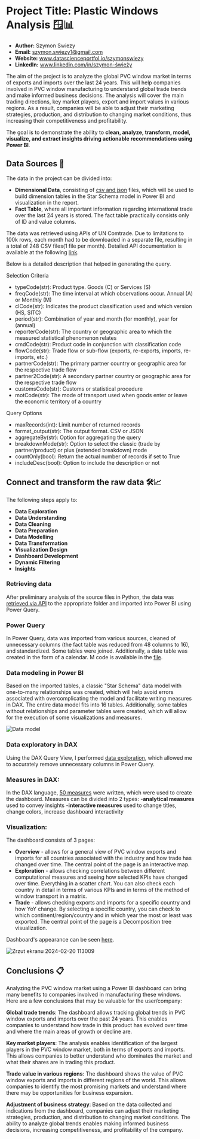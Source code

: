 



# Project Title: Plastic Windows Analysis 🪟📊

- **Author:** Szymon Swiezy
- **Email:** szymon.swiezy1@gmail.com
- **Website:** www.datascienceportfol.io/szymonswiezy
- **LinkedIn:** www.linkedin.com/in/szymon-świeży

The aim of the project is to analyze the global PVC window market in terms of exports and imports over the last 24 years. This will help companies involved in PVC window manufacturing to understand global trade trends and make informed business decisions. The analysis will cover the main trading directions, key market players, export and import values in various regions. As a result, companies will be able to adjust their marketing strategies, production, and distribution to changing market conditions, thus increasing their competitiveness and profitability.

The goal is to demonstrate the ability to **clean, analyze, transform, model, visualize, and extract insights driving actionable recommendations using Power BI**.

## Data Sources 📂
The data in the project can be divided into:
- **Dimensional Data**, consisting of [csv and json](https://github.com/SimonAnalyst/Plastic-Windows-Analysis/tree/main/Files) files, which will be used to build dimension tables in the Star Schema model in Power BI and visualization in the report.
- **Fact Table**, where all important information regarding international trade over the last 24 years is stored. The fact table practically consists only of ID and value columns.

The data was retrieved using APIs of UN Comtrade. Due to limitations to 100k rows, each month had to be downloaded in a separate file, resulting in a total of 248 CSV files(1 file per month).
Detailed API documentation is available at the following [link](https://github.com/uncomtrade/comtradeapicall/blob/main/README.md).



Below is a detailed description that helped in generating the query.

Selection Criteria

- typeCode(str): Product type. Goods (C) or Services (S)
- freqCode(str): The time interval at which observations occur. Annual (A) or Monthly (M)
- clCode(str): Indicates the product classification used and which version (HS, SITC)
- period(str): Combination of year and month (for monthly), year for (annual)
- reporterCode(str): The country or geographic area to which the measured statistical phenomenon relates
- cmdCode(str): Product code in conjunction with classification code
- flowCode(str): Trade flow or sub-flow (exports, re-exports, imports, re-imports, etc.)
- partnerCode(str): The primary partner country or geographic area for the respective trade flow
- partner2Code(str): A secondary partner country or geographic area for the respective trade flow
- customsCode(str): Customs or statistical procedure
- motCode(str): The mode of transport used when goods enter or leave the economic territory of a country

Query Options

- maxRecords(int): Limit number of returned records
- format_output(str): The output format. CSV or JSON
- aggregateBy(str): Option for aggregating the query
- breakdownMode(str): Option to select the classic (trade by partner/product) or plus (extended breakdown) mode
- countOnly(bool): Return the actual number of records if set to True
- includeDesc(bool): Option to include the description or not


## Connect and transform the raw data 🛠️📈

The following steps apply to:

- **Data Exploration**
- **Data Understanding**
- **Data Cleaning**
- **Data Preparation**
- **Data Modelling**
- **Data Transformation**
- **Visualization Design**
- **Dashboard Development**
- **Dynamic Filtering**
- **Insights**

### Retrieving data

After preliminary analysis of the source files in Python, the data was [retrieved via API](Code/Data_retrieval.ipynb) to the appropriate folder and imported into Power BI using Power Query.

### Power Query
In Power Query, data was imported from various sources, cleaned of unnecessary columns (the fact table was reduced from 48 columns to 16), and standardized. Some tables were joined. Additionally, a date table was created in the form of a calendar.
M code is available in the [file](https://github.com/SimonAnalyst/Plastic-Windows-Analysis/blob/main/Code/Power%20Query%20M%20code.txt).

### Data modeling in Power BI
Based on the imported tables, a classic "Star Schema" data model with one-to-many relationships was created, which will help avoid errors associated with overcomplicating the model and facilitate writing measures in DAX. The entire data model fits into 16 tables.
Additionally, some tables without relationships and parameter tables were created, which will allow for the execution of some visualizations and measures.

![Data model](https://github.com/SimonAnalyst/Plastic-Windows-Analysis/assets/154997462/deb36b86-9616-427c-85bc-7c365d2f6f35)




### Data exploratory in DAX
Using the DAX Query View, I performed [data exploration](Code/DAX_fact_table_exploratory.txt), which allowed me to accurately remove unnecessary columns in Power Query.

### Measures in DAX:
In the DAX language, [50 measures](https://github.com/SimonAnalyst/Plastic-Windows-Analysis/blob/main/Code/DAX%20measures.txt) were written, which were used to create the dashboard. Measures can be divided into 2 types:
-**analytical measures** used to convey insights
-**interactive measures** used to change titles, change colors, increase dashboard interactivity

### Visualization:
The dashboard consists of 3 pages:

- **Overview** - allows for a general view of PVC window exports and imports for all countries associated with the industry and how trade has changed over time. The central point of the page is an interactive map.
- **Exploration** - allows checking correlations between different computational measures and seeing how selected KPIs have changed over time. Everything in a scatter chart. You can also check each country in detail in terms of various KPIs and in terms of the method of window transport in a matrix.
- **Trade** - allows checking exports and imports for a specific country and how YoY change. By selecting a specific country, you can check to which continent/region/country and in which year the most or least was exported. The central point of the page is a Decomposition tree visualization.

Dashboard's appearance can be seen [here](https://github.com/SimonAnalyst/Plastic-Windows-Analysis/blob/main/Files/Plastic%20Windows%20Analysis.pdf).

![Zrzut ekranu 2024-02-20 113009](https://github.com/SimonAnalyst/Plastic-Windows-Analysis/assets/154997462/f89bfbc3-70fc-453d-a823-16d4db7c4cf8)

## Conclusions 📋

Analyzing the PVC window market using a Power BI dashboard can bring many benefits to companies involved in manufacturing these windows. Here are a few conclusions that may be valuable for the user/company:

**Global trade trends**: The dashboard allows tracking global trends in PVC window exports and imports over the past 24 years. This enables companies to understand how trade in this product has evolved over time and where the main areas of growth or decline are.

**Key market players**: The analysis enables identification of the largest players in the PVC window market, both in terms of exports and imports. This allows companies to better understand who dominates the market and what their shares are in trading this product.

**Trade value in various regions**: The dashboard shows the value of PVC window exports and imports in different regions of the world. This allows companies to identify the most promising markets and understand where there may be opportunities for business expansion.

**Adjustment of business strategy**: Based on the data collected and indications from the dashboard, companies can adjust their marketing strategies, production, and distribution to changing market conditions. The ability to analyze global trends enables making informed business decisions, increasing competitiveness, and profitability of the company.

